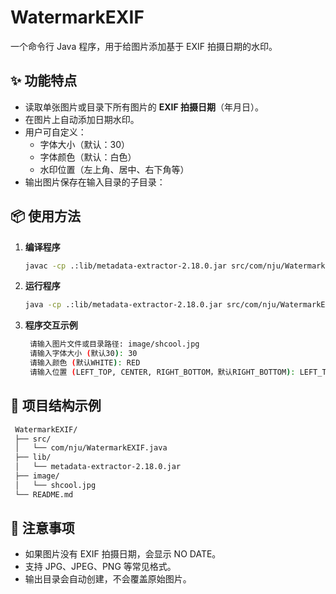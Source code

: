 # WatermarkEXIF

一个命令行 Java 程序，用于给图片添加基于 EXIF 拍摄日期的水印。

## ✨ 功能特点
- 读取单张图片或目录下所有图片的 **EXIF 拍摄日期**（年月日）。
- 在图片上自动添加日期水印。
- 用户可自定义：
  - 字体大小（默认：30）
  - 字体颜色（默认：白色）
  - 水印位置（左上角、居中、右下角等）
- 输出图片保存在输入目录的子目录：


## 📦 使用方法

1. **编译程序**
   ```bash
   javac -cp .:lib/metadata-extractor-2.18.0.jar src/com/nju/WatermarkEXIF.java
2. **运行程序**
   ```bash
   java -cp .:lib/metadata-extractor-2.18.0.jar src/com/nju/WatermarkEXIF
3. **程序交互示例**
   ```bash
    请输入图片文件或目录路径: image/shcool.jpg
    请输入字体大小 (默认30): 30
    请输入颜色 (默认WHITE): RED
    请输入位置 (LEFT_TOP, CENTER, RIGHT_BOTTOM，默认RIGHT_BOTTOM): LEFT_TOP

## 📂 项目结构示例
   ```bash
    WatermarkEXIF/
    ├── src/
    │   └── com/nju/WatermarkEXIF.java
    ├── lib/
    │   └── metadata-extractor-2.18.0.jar
    ├── image/
    │   └── shcool.jpg
    └── README.md

   ```



## 📝 注意事项
- 如果图片没有 EXIF 拍摄日期，会显示 NO DATE。
- 支持 JPG、JPEG、PNG 等常见格式。
- 输出目录会自动创建，不会覆盖原始图片。
